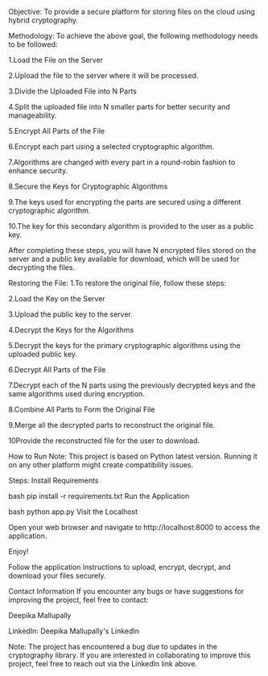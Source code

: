 Objective:
To provide a secure platform for storing files on the cloud using hybrid cryptography.

Methodology:
To achieve the above goal, the following methodology needs to be followed:

1.Load the File on the Server

2.Upload the file to the server where it will be processed.

3.Divide the Uploaded File into N Parts

4.Split the uploaded file into N smaller parts for better security and manageability.

5.Encrypt All Parts of the File

6.Encrypt each part using a selected cryptographic algorithm.

7.Algorithms are changed with every part in a round-robin fashion to enhance security.

8.Secure the Keys for Cryptographic Algorithms

9.The keys used for encrypting the parts are secured using a different cryptographic algorithm.

10.The key for this secondary algorithm is provided to the user as a public key.

After completing these steps, you will have N encrypted files stored on the server and a public key available for download, which will be used for decrypting the files.

Restoring the File:
1.To restore the original file, follow these steps:

2.Load the Key on the Server

3.Upload the public key to the server.

4.Decrypt the Keys for the Algorithms

5.Decrypt the keys for the primary cryptographic algorithms using the uploaded public key.

6.Decrypt All Parts of the File

7.Decrypt each of the N parts using the previously decrypted keys and the same algorithms used during encryption.

8.Combine All Parts to Form the Original File

9.Merge all the decrypted parts to reconstruct the original file.

10Provide the reconstructed file for the user to download.

How to Run
Note: This project is based on Python latest version. Running it on any other platform might create compatibility issues.

Steps:
Install Requirements

bash
pip install -r requirements.txt
Run the Application

bash
python app.py
Visit the Localhost

Open your web browser and navigate to http://localhost:8000 to access the application.

Enjoy!

Follow the application instructions to upload, encrypt, decrypt, and download your files securely.

Contact Information
If you encounter any bugs or have suggestions for improving the project, feel free to contact:

Deepika Mallupally

LinkedIn: Deepika Mallupally's LinkedIn

Note: The project has encountered a bug due to updates in the cryptography library. If you are interested in collaborating to improve this project, feel free to reach out via the LinkedIn link above.
